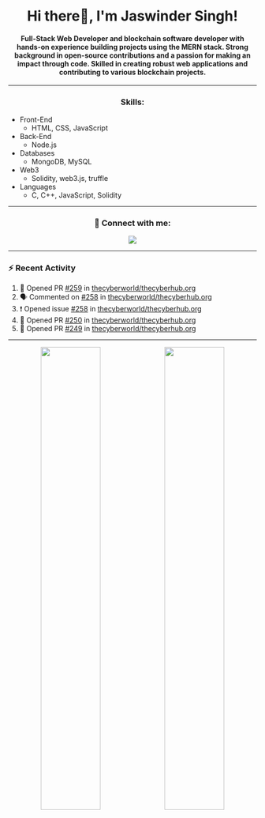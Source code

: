 ### <h1 align="center">Hi there👋, I'm Jaswinder Singh</a>!</h1>

#### <p align="center">Full-Stack Web Developer and blockchain software developer with hands-on experience building projects using the MERN stack. Strong background in open-source contributions and a passion for making an impact through code. Skilled in creating robust web applications and contributing to various blockchain projects.</p>

---

### <p align="center">Skills:</p> 
 - Front-End
    - HTML, CSS, JavaScript
 - Back-End
    - Node.js
 - Databases
    - MongoDB, MySQL
 - Web3
    - Solidity, web3.js, truffle
 - Languages
    - C, C++, JavaScript, Solidity

---

<div align="center">
<h3> 🤝 Connect with me:
</h3>
  <a href="https://www.linkedin.com/in/jaswindersingh2601">
    <img src="https://img.shields.io/badge/LinkedIn-0077B5?style=for-the-badge&logo=linkedin&logoColor=white">
  </a> 
</div>

---

### :zap: Recent Activity
<!--START_SECTION:activity-->
1. 💪 Opened PR [#259](https://github.com/thecyberworld/thecyberhub.org/pull/259) in [thecyberworld/thecyberhub.org](https://github.com/thecyberworld/thecyberhub.org)
2. 🗣 Commented on [#258](https://github.com/thecyberworld/thecyberhub.org/issues/258) in [thecyberworld/thecyberhub.org](https://github.com/thecyberworld/thecyberhub.org)
3. ❗️ Opened issue [#258](https://github.com/thecyberworld/thecyberhub.org/issues/258) in [thecyberworld/thecyberhub.org](https://github.com/thecyberworld/thecyberhub.org)
4. 💪 Opened PR [#250](https://github.com/thecyberworld/thecyberhub.org/pull/250) in [thecyberworld/thecyberhub.org](https://github.com/thecyberworld/thecyberhub.org)
5. 💪 Opened PR [#249](https://github.com/thecyberworld/thecyberhub.org/pull/249) in [thecyberworld/thecyberhub.org](https://github.com/thecyberworld/thecyberhub.org)
<!--END_SECTION:activity-->

---

<p align="center">
  <img width="49%" src="https://github-readme-stats.vercel.app/api?username=jaswindersingh2601&count_private=true&theme=dark&show_icons=true" />
  <img width="49%" src="https://github-readme-streak-stats.herokuapp.com/?user=jaswindersingh2601&theme=dark&count_private=true" />
</p>

<!-- 
<p align = "center">
 <img width="99%" src="https://activity-graph.herokuapp.com/graph?username=jaswindersingh2601&theme=xcode">
</p>
 -->
